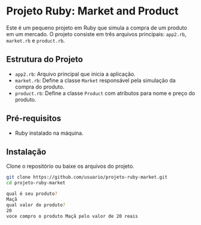 # Projeto Ruby: Market and Product

Este é um pequeno projeto em Ruby que simula a compra de um produto em um mercado. O projeto consiste em três arquivos principais: `app2.rb`, `market.rb` e `product.rb`.

## Estrutura do Projeto

- `app2.rb`: Arquivo principal que inicia a aplicação.
- `market.rb`: Define a classe `Market` responsável pela simulação da compra do produto.
- `product.rb`: Define a classe `Product` com atributos para nome e preço do produto.

## Pré-requisitos

- Ruby instalado na máquina.

## Instalação

Clone o repositório ou baixe os arquivos do projeto.

```sh
git clone https://github.com/usuario/projeto-ruby-market.git
cd projeto-ruby-market

qual é seu produto?
Maçã
qual valor do produto?
20
voce compro o produto Maçã pelo valor de 20 reais
